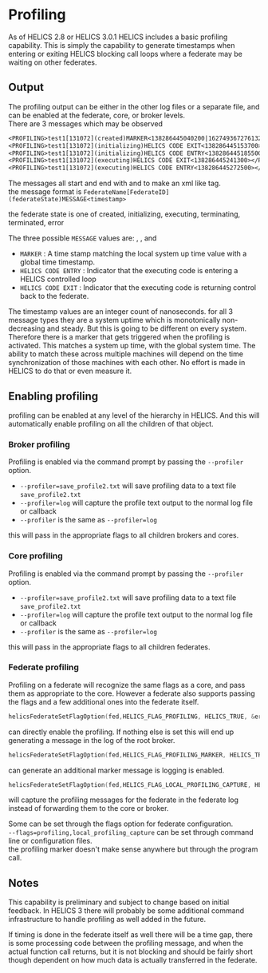 # Profiling

As of HELICS 2.8 or HELICS 3.0.1 HELICS includes a basic profiling capability.  This is simply the capability to generate timestamps when entering or exiting HELICS blocking call loops where a federate may be waiting on other federates.  

## Output
The profiling output can be either in the other log files or a separate file, and can be enabled at the federate, core, or broker levels.  
There are 3 messages which may be observed

```txt
<PROFILING>test1[131072](created)MARKER<138286445040200|1627493672761320800></PROFILING>
<PROFILING>test1[131072](initializing)HELICS CODE EXIT<138286445153700></PROFILING>
<PROFILING>test1[131072](initializing)HELICS CODE ENTRY<138286445185500></PROFILING>
<PROFILING>test1[131072](executing)HELICS CODE EXIT<138286445241300></PROFILING>
<PROFILING>test1[131072](executing)HELICS CODE ENTRY<138286445272500></PROFILING>
```

The messages all start and end with <PROFILING> and </PROFILING> to make an xml like tag.  
the message format is `FederateName[FederateID](federateState)MESSAGE<timestamp>`

the federate state is one of created, initializing, executing, terminating, terminated, error

The three possible `MESSAGE` values are: , , and
- `MARKER` : A time stamp matching the local system up time value with a global time timestamp.
- `HELICS CODE ENTRY` : Indicator that the executing code is entering a HELICS controlled loop
- `HELICS CODE EXIT` : Indicator that the executing code is returning control back to the federate.

The timestamp values are an integer count of nanoseconds.  for all 3 message types they are a system uptime which is monotonically non-decreasing and steady.  But this is going to be different on every system.  Therefore there is a marker that gets triggered when the profiling is activated.  This matches a system up time, with the global system time.  The ability to match these across multiple machines will depend on the time synchronization of those machines with each other.  No effort is made in HELICS to do that or even measure it.  

## Enabling profiling

profiling can be enabled at any level of the hierarchy in HELICS.  And this will automatically enable profiling on all the children of that object.  

### Broker profiling

Profiling is enabled via the command prompt by passing the `--profiler` option.  

- `--profiler=save_profile2.txt`  will save profiling data to a text file `save_profile2.txt`
- `--profiler=log` will capture the profile text output to the normal log file or callback
- `--profiler` is the same as `--profiler=log`

this will pass in the appropriate flags to all children brokers and cores.  

### Core profiling

Profiling is enabled via the command prompt by passing the `--profiler` option.  

- `--profiler=save_profile2.txt`  will save profiling data to a text file `save_profile2.txt`
- `--profiler=log` will capture the profile text output to the normal log file or callback
- `--profiler` is the same as `--profiler=log`

this will pass in the appropriate flags to all children federates.  

### Federate profiling

Profiling on a federate will recognize the same flags as a core, and pass them as appropriate to the core.  However a federate also supports passing the flags and a few additional ones into the federate itself.  

```c
helicsFederateSetFlagOption(fed,HELICS_FLAG_PROFILING, HELICS_TRUE, &err);
```

can directly enable the profiling.  If nothing else is set this will end up generating a message in the log of the root broker.

```c
helicsFederateSetFlagOption(fed,HELICS_FLAG_PROFILING_MARKER, HELICS_TRUE, &err);
```

can generate an additional marker message is logging is enabled.

```c
helicsFederateSetFlagOption(fed,HELICS_FLAG_LOCAL_PROFILING_CAPTURE, HELICS_TRUE, &err);
```

will capture the profiling messages for the federate in the federate log instead of forwarding them to the core or broker.

Some can be set through the flags option for federate configuration.  
`--flags=profiling,local_profiling_capture`  can be set through command line or configuration files.  
the profiling marker doesn't make sense anywhere but through the program call.  


## Notes
This capability is preliminary and subject to change based on initial feedback. In HELICS 3 there will probably be some additional command infrastructure to handle profiling as well added in the future.   

If timing is done in the federate itself as well there will be a time gap, there is some processing code between the profiling message, and when the actual function call returns, but it is not blocking and should be fairly short though dependent on how much data is actually transferred in the federate.  
